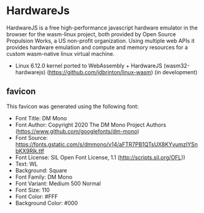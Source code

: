 # HardwareJs

HardwareJS is a free high-performance javascript hardware emulator in the browser for the wasm-linux project, both provided by Open Source Propulsion Works, a US non-profit organization. Using multiple web APIs it provides hardware emulation and compute and memory resources for a custom wasm-native linux virtual machine.

- Linux 6.12.0 kernel ported to WebAssembly + HardwareJS (wasm32-hardwarejs) (https://github.com/jdbrinton/linux-wasm) (in development)

## favicon

This favicon was generated using the following font:

- Font Title: DM Mono
- Font Author: Copyright 2020 The DM Mono Project Authors (https://www.github.com/googlefonts/dm-mono)
- Font Source: https://fonts.gstatic.com/s/dmmono/v14/aFTR7PB1QTsUX8KYvumzIYSnbKX9Rlk.ttf
- Font License: SIL Open Font License, 1.1 (http://scripts.sil.org/OFL))
- Text: WL
- Background: Square
- Font Family: DM Mono
- Font Variant: Medium 500 Normal
- Font Size: 110
- Font Color: #FFF
- Background Color: #000


